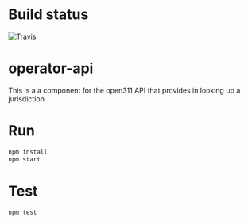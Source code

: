 # Build status

[![Travis](https://api.travis-ci.org/codefornl/operator-api.svg?branch=master)](https://travis-ci.org/codefornl/operator-api)

# operator-api
This is a a component for the open311 API that provides in looking up a jurisdiction

# Run

```bash
npm install
npm start
```
# Test

```bash
npm test
```
